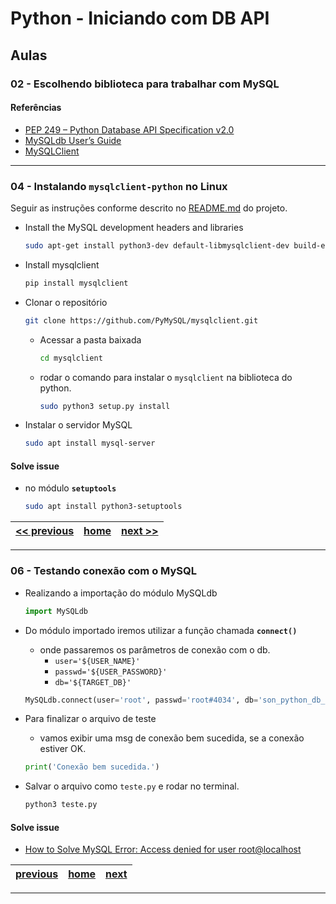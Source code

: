 # Python - Iniciando com DB API

## Aulas

### 02 - Escolhendo biblioteca para trabalhar com MySQL

#### Referências

* [PEP 249 – Python Database API Specification v2.0][1]
* [MySQLdb User’s Guide][2]
* [MySQLClient][3]

[1]: https://peps.python.org/pep-0249/
[2]: https://mysqlclient.readthedocs.io/user_guide.html#mysqldb-user-s-guide
[3]: https://github.com/PyMySQL/mysqlclient

---

### 04 - Instalando `mysqlclient-python` no Linux

Seguir as instruções conforme descrito no [README.md](https://github.com/PyMySQL/mysqlclient#linux>) do projeto.

* Install the MySQL development headers and libraries

  ```sh
  sudo apt-get install python3-dev default-libmysqlclient-dev build-essential
  ```

* Install mysqlclient
  
  ```sh
  pip install mysqlclient
  ```

* Clonar o repositório

  ```sh
  git clone https://github.com/PyMySQL/mysqlclient.git
  ```

  * Acessar a pasta baixada

    ```sh
    cd mysqlclient
    ```

  * rodar o comando para instalar o `mysqlclient` na biblioteca do python.
    
    ```sh
    sudo python3 setup.py install
    ```

* Instalar o servidor MySQL
  
  ```sh
  sudo apt install mysql-server
  ```

#### Solve issue

* no módulo **`setuptools`**

  ```sh
  sudo apt install python3-setuptools
  ```

<center>

  [<< previous](#02---escolhendo-biblioteca-para-trabalhar-com-mysql) | [home](#python---iniciando-com-db-api) | [next >>](#06---testando-conexão-com-o-mysql)
  -|-|-|

</center>

---

### 06 - Testando conexão com o MySQL

* Realizando a importação do módulo MySQLdb

  ```py
  import MySQLdb
  ```

* Do módulo importado iremos utilizar a função chamada **`connect()`**
  * onde passaremos os parâmetros de conexão com o db.
    * `user='${USER_NAME}'`
    * `passwd='${USER_PASSWORD}'`
    * `db='${TARGET_DB}'`
  
  ```py
  MySQLdb.connect(user='root', passwd='root#4034', db='son_python_db_api')
  ```

* Para finalizar o arquivo de teste
  * vamos exibir uma msg de conexão bem sucedida, se a conexão estiver OK.

  ```py
  print('Conexão bem sucedida.')
  ```

* Salvar o arquivo como `teste.py` e rodar no terminal.

  ```sh
  python3 teste.py
  ```

#### Solve issue

* [How to Solve MySQL Error: Access denied for user root@localhost][1]

[1]: https://phoenixnap.com/kb/access-denied-for-user-root-localhost

<center>

  [previous](#04---instalando-mysqlclient-python-no-linux) | [home](#python---iniciando-com-db-api) | [next]()
  -|-|-|

</center>

---
